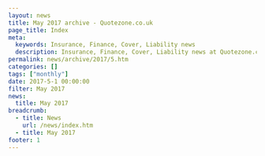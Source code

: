 ```yaml
---
layout: news
title: May 2017 archive - Quotezone.co.uk
page_title: Index
meta:
  keywords: Insurance, Finance, Cover, Liability news
  description: Insurance, Finance, Cover, Liability news at Quotezone.co.uk
permalink: news/archive/2017/5.htm
categories: []
tags: ["monthly"]
date: 2017-5-1 00:00:00
filter: May 2017
news:
  title: May 2017
breadcrumb:
  - title: News
    url: /news/index.htm
  - title: May 2017
footer: 1
---
```


